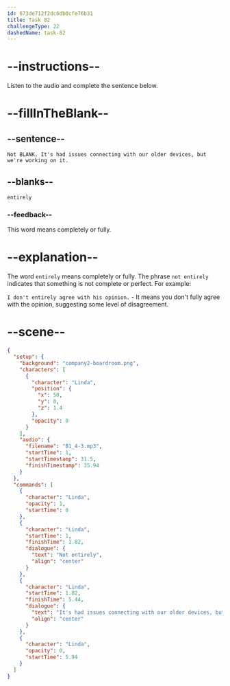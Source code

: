```yaml
---
id: 673de712f2dc6db0cfe76b31
title: Task 82
challengeType: 22
dashedName: task-82
---
```


<!-- (audio) Linda: Not entirely. It's had issues connecting with our older devices, but we're working on it. -->

# --instructions--

Listen to the audio and complete the sentence below.

# --fillInTheBlank--

## --sentence--

`Not BLANK. It's had issues connecting with our older devices, but we're working on it.`

## --blanks--

`entirely`

### --feedback--

This word means completely or fully.

# --explanation--

The word `entirely` means completely or fully. The phrase `not entirely` indicates that something is not complete or perfect. For example:

`I don't entirely agree with his opinion.` - It means you don't fully agree with the opinion, suggesting some level of disagreement.

# --scene--

```json
{
  "setup": {
    "background": "company2-boardroom.png",
    "characters": [
      {
        "character": "Linda",
        "position": {
          "x": 50,
          "y": 0,
          "z": 1.4
        },
        "opacity": 0
      }
    ],
    "audio": {
      "filename": "B1_4-3.mp3",
      "startTime": 1,
      "startTimestamp": 31.5,
      "finishTimestamp": 35.94
    }
  },
  "commands": [
    {
      "character": "Linda",
      "opacity": 1,
      "startTime": 0
    },
    {
      "character": "Linda",
      "startTime": 1,
      "finishTime": 1.82,
      "dialogue": {
        "text": "Not entirely",
        "align": "center"
      }
    },
    {
      "character": "Linda",
      "startTime": 1.82,
      "finishTime": 5.44,
      "dialogue": {
        "text": "It's had issues connecting with our older devices, but we're working on it.",
        "align": "center"
      }
    },
    {
      "character": "Linda",
      "opacity": 0,
      "startTime": 5.94
    }
  ]
}
```
